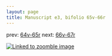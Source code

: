 ```yaml
---
layout: page
title: Manuscript e3, bifolio 65v-66r
---
```


prev: [64v-65r](../64v-65r/) next: [66v-67r](../66v-67r/)



[![Linked to zoomble image](http://www.homermultitext.org/iipsrv?IIIF=/project/homer/pyramidal/deepzoom/hmt/e3bifolio/v1/vb_65v_66r.tif/full/2000,/0/default.jpg)](http://www.homermultitext.org/ict2/?urn=urn:cite2:hmt:e3bifolio.v1:vb_65v_66r)

